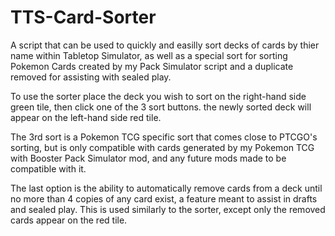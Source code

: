 # TTS-Card-Sorter
A script that can be used to quickly and easilly sort decks of cards by thier name within Tabletop Simulator, as well as a special sort for sorting Pokemon Cards created by my Pack Simulator script and a duplicate removed for assisting with sealed play.

To use the sorter place the deck you wish to sort on the right-hand side green tile, then click one of the 3 sort buttons. the newly sorted deck will appear on the left-hand side red tile.

The 3rd sort is a Pokemon TCG specific sort that comes close to PTCGO's sorting, but is only compatible with cards generated by my Pokemon TCG with Booster Pack Simulator mod, and any future mods made to be compatible with it.

The last option is the ability to automatically remove cards from a deck until no more than 4 copies of any card exist, a feature meant to assist in drafts and sealed play. This is used similarly to the sorter, except only the removed cards appear on the red tile.
